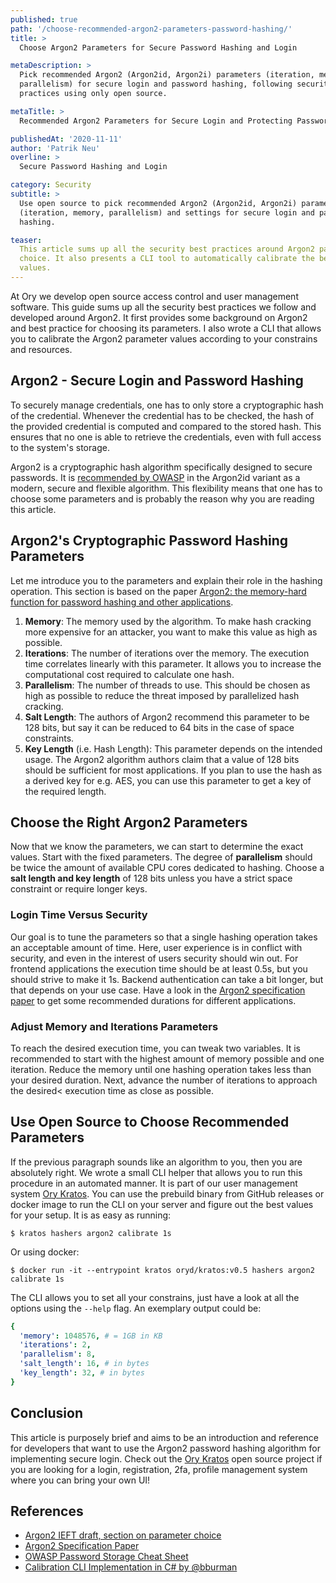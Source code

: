 ```yaml
---
published: true
path: '/choose-recommended-argon2-parameters-password-hashing/'
title: >
  Choose Argon2 Parameters for Secure Password Hashing and Login

metaDescription: >
  Pick recommended Argon2 (Argon2id, Argon2i) parameters (iteration, memory,
  parallelism) for secure login and password hashing, following security best
  practices using only open source.

metaTitle: >
  Recommended Argon2 Parameters for Secure Login and Protecting Passwords

publishedAt: '2020-11-11'
author: 'Patrik Neu'
overline: >
  Secure Password Hashing and Login

category: Security
subtitle: >
  Use open source to pick recommended Argon2 (Argon2id, Argon2i) parameters
  (iteration, memory, parallelism) and settings for secure login and password
  hashing.

teaser:
  This article sums up all the security best practices around Argon2 parameter
  choice. It also presents a CLI tool to automatically calibrate the best
  values.
---
```


At Ory we develop open source access control and user management software. This
guide sums up all the security best practices we follow and developed around
Argon2. It first provides some background on Argon2 and best practice for
choosing its parameters. I also wrote a CLI that allows you to calibrate the
Argon2 parameter values according to your constrains and resources.

## Argon2 - Secure Login and Password Hashing

To securely manage credentials, one has to only store a cryptographic hash of
the credential. Whenever the credential has to be checked, the hash of the
provided credential is computed and compared to the stored hash. This ensures
that no one is able to retrieve the credentials, even with full access to the
system's storage.

Argon2 is a cryptographic hash algorithm specifically designed to secure
passwords. It is
[recommended by OWASP](https://cheatsheetseries.owasp.org/cheatsheets/Password_Storage_Cheat_Sheet.html#argon2id)
in the Argon2id variant as a modern, secure and flexible algorithm. This
flexibility means that one has to choose some parameters and is probably the
reason why you are reading this article.

## Argon2's Cryptographic Password Hashing Parameters

Let me introduce you to the parameters and explain their role in the hashing
operation. This section is based on the paper
[Argon2: the memory-hard function for password hashing and other applications](https://password-hashing.net/argon2-specs.pdf).

1. **Memory**: The memory used by the algorithm. To make hash cracking more
   expensive for an attacker, you want to make this value as high as possible.
2. **Iterations**: The number of iterations over the memory. The execution time
   correlates linearly with this parameter. It allows you to increase the
   computational cost required to calculate one hash.
3. **Parallelism**: The number of threads to use. This should be chosen as high
   as possible to reduce the threat imposed by parallelized hash cracking.
4. **Salt Length**: The authors of Argon2 recommend this parameter to be 128
   bits, but say it can be reduced to 64 bits in the case of space constraints.
5. **Key Length** (i.e. Hash Length): This parameter depends on the intended
   usage. The Argon2 algorithm authors claim that a value of 128 bits should be
   sufficient for most applications. If you plan to use the hash as a derived
   key for e.g. AES, you can use this parameter to get a key of the required
   length.

## Choose the Right Argon2 Parameters

Now that we know the parameters, we can start to determine the exact values.
Start with the fixed parameters. The degree of **parallelism** should be twice
the amount of available CPU cores dedicated to hashing. Choose a **salt length
and key length** of 128 bits unless you have a strict space constraint or
require longer keys.

### Login Time Versus Security

Our goal is to tune the parameters so that a single hashing operation takes an
acceptable amount of time. Here, user experience is in conflict with security,
and even in the interest of users security should win out. For frontend
applications the execution time should be at least 0.5s, but you should strive
to make it 1s. Backend authentication can take a bit longer, but that depends on
your use case. Have a look in the
[Argon2 specification paper](https://password-hashing.net/argon2-specs.pdf) to
get some recommended durations for different applications.

### Adjust Memory and Iterations Parameters

To reach the desired execution time, you can tweak two variables. It is
recommended to start with the highest amount of memory possible and one
iteration. Reduce the memory until one hashing operation takes less than your
desired duration. Next, advance the number of iterations to approach the
desired< execution time as close as possible.

## Use Open Source to Choose Recommended Parameters

If the previous paragraph sounds like an algorithm to you, then you are
absolutely right. We wrote a small CLI helper that allows you to run this
procedure in an automated manner. It is part of our user management system
[Ory Kratos](https://github.com/ory/kratos). You can use the prebuild binary
from GitHub releases or docker image to run the CLI on your server and figure
out the best values for your setup. It is as easy as running:

```
$ kratos hashers argon2 calibrate 1s
```

Or using docker:

```
$ docker run -it --entrypoint kratos oryd/kratos:v0.5 hashers argon2 calibrate 1s
```

The CLI allows you to set all your constrains, just have a look at all the
options using the `--help` flag. An exemplary output could be:

```yaml
{
  'memory': 1048576, # = 1GB in KB
  'iterations': 2,
  'parallelism': 8,
  'salt_length': 16, # in bytes
  'key_length': 32, # in bytes
}
```

## Conclusion

This article is purposely brief and aims to be an introduction and reference for
developers that want to use the Argon2 password hashing algorithm for
implementing secure login. Check out the
[Ory Kratos](https://github.com/ory/kratos) open source project if you are
looking for a login, registration, 2fa, profile management system where you can
bring your own UI!

## References

- [Argon2 IEFT draft, section on parameter choice](https://tools.ietf.org/html/draft-irtf-cfrg-argon2-11#section-4)
- [Argon2 Specification Paper](https://password-hashing.net/argon2-specs.pdf)
- [OWASP Password Storage Cheat Sheet](https://cheatsheetseries.owasp.org/cheatsheets/Password_Storage_Cheat_Sheet.html)
- [Calibration CLI Implementation in C# by @bburman](https://github.com/bburman/Twelve21.PasswordStorage)
